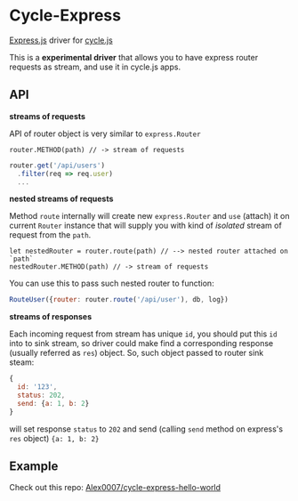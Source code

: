 # Cycle-Express
[Express.js](http://expressjs.com/) driver for [cycle.js](http://cycle.js.org/)

This is a **experimental driver** that allows you to have express router requests as stream,
and use it in cycle.js apps.


## API

**streams of requests**

API of router object is very similar to `express.Router`

```
router.METHOD(path) // -> stream of requests
```

```js
router.get('/api/users')
  .filter(req => req.user)
  ...
```

**nested streams of requests**

Method `route` internally will create new `express.Router`
and `use` (attach) it on current `Router` instance that will supply you with kind of *isolated* stream of request
from the `path`.

 ```
 let nestedRouter = router.route(path) // --> nested router attached on `path`
 nestedRouter.METHOD(path) // -> stream of requests
 ```

You can use this to pass such nested router to function:

```js
RouteUser({router: router.route('/api/user'), db, log})
```

**streams of responses**

Each incoming request from stream has unique `id`, you should put this
`id` into to sink stream, so driver could make find a corresponding response (usually referred as `res`)
object. So, such object passed to router sink steam:

```js
{
  id: '123',
  status: 202,
  send: {a: 1, b: 2}
}
```

will set response `status` to `202` and send (calling `send` method on express's `res` object) `{a: 1, b: 2}`



## Example
Check out this repo: [Alex0007/cycle-express-hello-world](https://github.com/Alex0007/cycle-express-hello-world)
